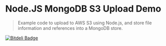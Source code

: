 
# Node.JS MongoDB S3 Upload Demo

> Example code to upload to AWS S3 using Node.js, and store file information and references into a MongoDB store.


[![Bitdeli Badge](https://d2weczhvl823v0.cloudfront.net/edwardhotchkiss/node.js-mongodb-s3-upload-demo/trend.png)](https://bitdeli.com/free "Bitdeli Badge")

